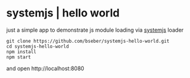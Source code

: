 # systemjs | hello world

just a simple app to demonstrate js module loading via [systemjs](https://github.com/systemjs/systemjs) loader

```
git clone https://github.com/bseber/systemjs-hello-world.git
cd systemjs-hello-world 
npm install
npm start
```
and open http://localhost:8080
